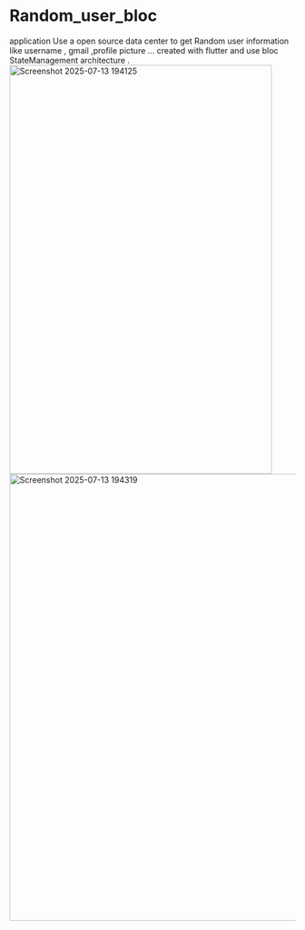 # Random_user_bloc
application Use a open source data center to get Random user information like username , gmail ,profile picture ... created with flutter and use bloc StateManagement architecture .
<img width="462" height="721" alt="Screenshot 2025-07-13 194125" src="https://github.com/user-attachments/assets/755e6219-18ac-4de9-9791-7aac57a8429e" />
<img width="543" height="788" alt="Screenshot 2025-07-13 194319" src="https://github.com/user-attachments/assets/57da2205-6ec2-48e8-8ee7-a9648ff7f8e0" />
